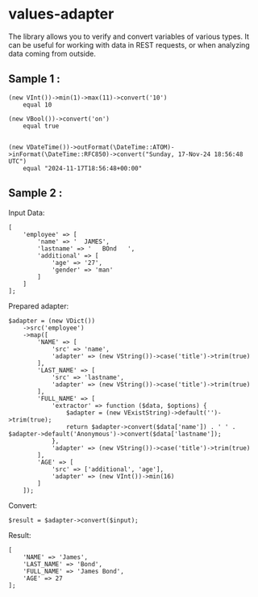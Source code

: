 # values-adapter

The library allows you to verify and convert variables of various types. It can be useful for working with data in REST requests, or when analyzing data coming from outside.

## Sample 1 :
```
(new VInt())->min(1)->max(11)->convert('10')
	equal 10

(new VBool())->convert('on')
	equal true


(new VDateTime())->outFormat(\DateTime::ATOM)->inFormat(\DateTime::RFC850)->convert("Sunday, 17-Nov-24 18:56:48 UTC")
	equal "2024-11-17T18:56:48+00:00"

```

## Sample 2 :
Input Data:
```
[
	'employee' => [
		'name' => '  JAMES',
		'lastname' => '   BOnd   ',
		'additional' => [
			'age' => '27',
			'gender' => 'man'
		]
	]
];
```

Prepared adapter:
```
$adapter = (new VDict())
	->src('employee')
	->map([
		'NAME' => [
			'src' => 'name',
			'adapter' => (new VString())->case('title')->trim(true)
		],
		'LAST_NAME' => [
			'src' => 'lastname',
			'adapter' => (new VString())->case('title')->trim(true)
		],
		'FULL_NAME' => [
			'extractor' => function ($data, $options) {
				$adapter = (new VExistString)->default('')->trim(true);
				return $adapter->convert($data['name']) . ' ' . $adapter->default('Anonymous')->convert($data['lastname']);
			},
			'adapter' => (new VString())->case('title')->trim(true)
		],
		'AGE' => [
			'src' => ['additional', 'age'],
			'adapter' => (new VInt())->min(16)
		]
	]);
```
Convert:
```
$result = $adapter->convert($input);
```

Result:
```
[
	'NAME' => 'James',
	'LAST_NAME' => 'Bond',
	'FULL_NAME' => 'James Bond',
	'AGE' => 27
];
```